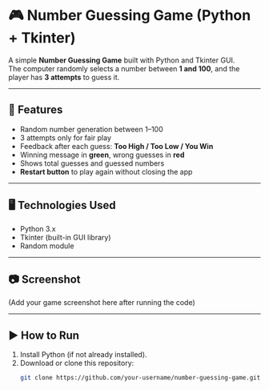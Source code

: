 # 🎮 Number Guessing Game (Python + Tkinter)

A simple **Number Guessing Game** built with Python and Tkinter GUI.  
The computer randomly selects a number between **1 and 100**, and the player has **3 attempts** to guess it.

---

## 🚀 Features
- Random number generation between 1–100  
- 3 attempts only for fair play  
- Feedback after each guess: **Too High / Too Low / You Win**  
- Winning message in **green**, wrong guesses in **red**  
- Shows total guesses and guessed numbers  
- **Restart button** to play again without closing the app  

---

## 🖥️ Technologies Used
- Python 3.x  
- Tkinter (built-in GUI library)  
- Random module  

---

## 📷 Screenshot
(Add your game screenshot here after running the code)

---

## ▶️ How to Run
1. Install Python (if not already installed).  
2. Download or clone this repository:  
   ```bash
   git clone https://github.com/your-username/number-guessing-game.git
